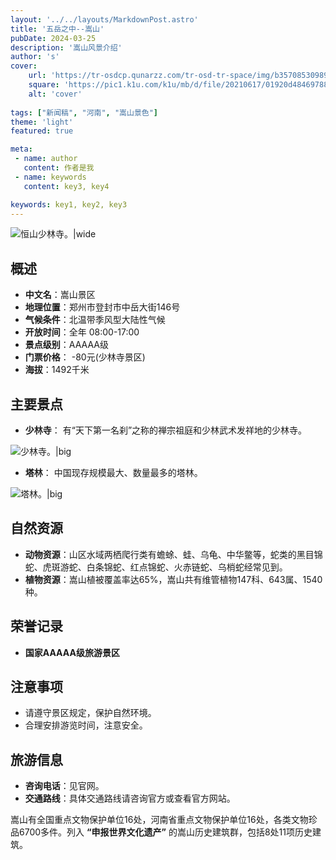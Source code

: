 ```yaml
---
layout: '../../layouts/MarkdownPost.astro'
title: '五岳之中--嵩山'
pubDate: 2024-03-25
description: '嵩山风景介绍'
author: 's'
cover:
    url: 'https://tr-osdcp.qunarzz.com/tr-osd-tr-space/img/b3570853098984d3e4010aebb1749096.jpg_r_1360x1360x95_95edeb3b.jpg'
    square: 'https://pic1.k1u.com/k1u/mb/d/file/20210617/01920d48469788827f8c968ffcfda064_836_10000.png'
    alt: 'cover'
    
tags: ["新闻稿", "河南", "嵩山景色"] 
theme: 'light'
featured: true

meta:
 - name: author
   content: 作者是我
 - name: keywords
   content: key3, key4

keywords: key1, key2, key3
---
```

![恒山少林寺。|wide](https://tr-osdcp.qunarzz.com/tr-osd-tr-space/img/1000f4e164df33458486e76b159b5769.jpg_r_1360x1360x95_72057b67.jpg)
## 概述
- **中文名**：嵩山景区
- **地理位置**：郑州市登封市中岳大街146号
- **气候条件**：北温带季风型大陆性气候
- **开放时间**：全年 08:00-17:00
- **景点级别**：AAAAA级
- **门票价格**：
  -80元(少林寺景区)
- **海拔**：1492千米


## 主要景点

- **少林寺**：
有“天下第一名刹”之称的禅宗祖庭和少林武术发祥地的少林寺。

![少林寺。|big](https://img.zcool.cn/community/015fe95ebeadbaa801214814b47406.jpg@2o.jpg)

- **塔林**：
中国现存规模最大、数量最多的塔林。

![塔林。|big](https://img.pconline.com.cn/images/upload/upc/tx/photoblog/1804/08/c6/81613601_1523182367832_mthumb.jpg)

## 自然资源

- **动物资源**：山区水域两栖爬行类有蟾蜍、蛙、乌龟、中华鳖等，蛇类的黑目锦蛇、虎斑游蛇、白条锦蛇、红点锦蛇、火赤链蛇、乌梢蛇经常见到。
- **植物资源**：嵩山植被覆盖率达65%，嵩山共有维管植物147科、643属、1540种。

## 荣誉记录

- **国家AAAAA级旅游景区**

## 注意事项

- 请遵守景区规定，保护自然环境。
- 合理安排游览时间，注意安全。

## 旅游信息

- **咨询电话**：见官网。
- **交通路线**：具体交通路线请咨询官方或查看官方网站。

嵩山有全国重点文物保护单位16处，河南省重点文物保护单位16处，各类文物珍品6700多件。列入
**“申报世界文化遗产”**
的嵩山历史建筑群，包括8处11项历史建筑。